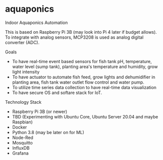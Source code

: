 # aquaponics
Indoor Aquaponics Automation

This is based on Raspberry Pi 3B (may look into Pi 4 later if budget allows). To integrate with analog sensors, MCP3208 is used as analog digital converter (ADC).

Goals
* To have real-time event based sensors for fish tank pH, temperature, water level (sump tank), planting area's temperature and humidity, grow light intensity
* To have actuator to automate fish feed, grow lights and dehumidifier in planting area, fish tank water outlet flow control and water pump.
* To utilize time series data collection to have real-time data visualization
* To have secure OS and softare stack for IoT.

Technology Stack
* Raspberry Pi 3B (or newer)
* TBD (Experimenting with Ubuntu Core, Ubuntu Server 20.04 and maybe Raspbian)
* Docker
* Python 3.8 (may be later on for ML)
* Node-Red
* Mosquitto
* InfluxDB
* Grafana

